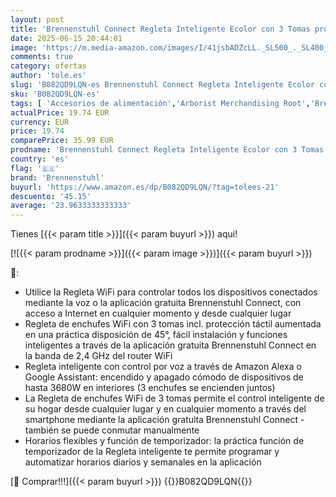 ```yaml
---
layout: post
title: 'Brennenstuhl Connect Regleta Inteligente Ecolor con 3 Tomas programable  Regleta WiFi  Control por App o Voz  aplicación Gratuita  Compatible con Alexa y Google Assistant  Blanco/Negro'
date: 2025-06-15 20:44:01
image: 'https://m.media-amazon.com/images/I/41jsbADZcLL._SL500_._SL400_.jpg'
comments: true
category: ofertas
author: 'tole.es'
slug: 'B082QD9LQN-es Brennenstuhl Connect Regleta Inteligente Ecolor con 3...'
sku: 'B082QD9LQN-es'
tags: [ 'Accesorios de alimentación','Arborist Merchandising Root','Brennen BFW','Bricolaje y herramientas','Electrónica','Regletas','Self Service','Special Features Stores','Steckdosenleisten','alexa','brennenstuhl','f8a41b96-6bb6-4d7d-bb5b-67f8fcd7c327_0','f8a41b96-6bb6-4d7d-bb5b-67f8fcd7c327_3201','f8a41b96-6bb6-4d7d-bb5b-67f8fcd7c327_8301','🇪🇸', ]
actualPrice: 19.74 EUR
currency: EUR
price: 19.74
comparePrice: 35.99 EUR
prodname: 'Brennenstuhl Connect Regleta Inteligente Ecolor con 3 Tomas programable  Regleta WiFi  Control por App o Voz  aplicación Gratuita  Compatible con Alexa y Google Assistant  Blanco/Negro'
country: 'es'
flag: '🇪🇸'
brand: 'Brennenstuhl'
buyurl: 'https://www.amazon.es/dp/B082QD9LQN/?tag=tolees-21'
descuento: '45.15'
average: '23.9633333333333'
---
```


Tienes [{{< param title >}}]({{< param buyurl >}}) aqui!

[![{{< param prodname >}}]({{< param image >}})]({{< param buyurl >}})

🔎:

- Utilice la Regleta WiFi para controlar todos los dispositivos conectados mediante la voz o la aplicación gratuita Brennenstuhl Connect, con acceso a Internet en cualquier momento y desde cualquier lugar
- Regleta de enchufes WiFi con 3 tomas incl. protección táctil aumentada en una práctica disposición de 45°, fácil instalación y funciones inteligentes a través de la aplicación gratuita Brennenstuhl Connect en la banda de 2,4 GHz del router WiFi
- Regleta inteligente con control por voz a través de Amazon Alexa o Google Assistant: encendido y apagado cómodo de dispositivos de hasta 3680W en interiores (3 enchufes se encienden juntos)
- La Regleta de enchufes WiFi de 3 tomas permite el control inteligente de su hogar desde cualquier lugar y en cualquier momento a través del smartphone mediante la aplicación gratuita Brennenstuhl Connect - también se puede conmutar manualmente
- Horarios flexibles y función de temporizador: la práctica función de temporizador de la Regleta inteligente te permite programar y automatizar horarios diarios y semanales en la aplicación

[🛒 Comprar!!!]({{< param buyurl >}})
{{<world>}}B082QD9LQN{{</world>}}
